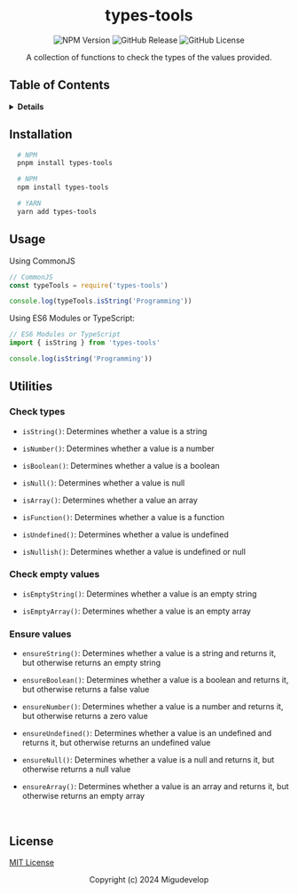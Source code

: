 <div align="center">

# types-tools
![NPM Version](https://img.shields.io/npm/v/types-tools)
![GitHub Release](https://img.shields.io/github/v/release/migudevelop/types-utils)
![GitHub License](https://img.shields.io/github/license/migudevelop/types-utils)

A collection of functions to check the types of the values provided.

</div>

## Table of Contents

<details>
<summary><strong>Details</strong></summary>

- [Installation](#installation)
- [Usage](#usage)
- [Utilities](#main-rules-overview)
  * [Check types](#check-types)
  * [Check empty values](#check-empty-values)
  * [Ensure values](#ensure-values)
- [License](#license)

</details>

## Installation

```sh
  # NPM
  pnpm install types-tools

  # NPM
  npm install types-tools

  # YARN
  yarn add types-tools
```

## Usage

Using CommonJS

```js
// CommonJS
const typeTools = require('types-tools')

console.log(typeTools.isString('Programming'))
```

Using ES6 Modules or TypeScript:

```js
// ES6 Modules or TypeScript
import { isString } from 'types-tools'

console.log(isString('Programming'))
```

## Utilities

### Check types

* `isString()`: Determines whether a value is a string

* `isNumber()`: Determines whether a value is a number

* `isBoolean()`: Determines whether a value is a boolean

* `isNull()`: Determines whether a value is null

* `isArray()`: Determines whether a value an array

* `isFunction()`: Determines whether a value is a function

* `isUndefined()`: Determines whether a value is undefined

* `isNullish()`: Determines whether a value is undefined or null

### Check empty values

* `isEmptyString()`: Determines whether a value is an empty string

* `isEmptyArray()`: Determines whether a value is an empty array

### Ensure values

* `ensureString()`: Determines whether a value is a string and returns it, but otherwise returns an empty string

* `ensureBoolean()`: Determines whether a value is a boolean and returns it, but otherwise returns a false value

* `ensureNumber()`: Determines whether a value is a number and returns it, but otherwise returns a zero value

* `ensureUndefined()`: Determines whether a value is an undefined and returns it, but otherwise returns an undefined value

* `ensureNull()`: Determines whether a value is a null and returns it, but otherwise returns a null value

* `ensureArray()`: Determines whether a value is an array and returns it, but otherwise returns an empty array

<br/>

## License

[MIT License](/LICENSE)

<div align="center">

Copyright (c) 2024 Migudevelop

</div>
